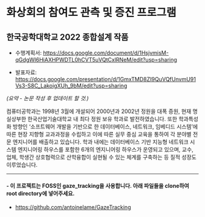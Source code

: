 # 화상회의 참여도 관측 및 증진 프로그램
## 한국공학대학교 2022 종합설계 작품
- 수행계획서: https://docs.google.com/document/d/1HsjvmisM-qGdgWI6HiAXHPWDTL0hCVT5uVQtCxlRNeM/edit?usp=sharing

- 발표자료: https://docs.google.com/presentation/d/1GmxTMD8ZI9QuVQfUnvmU91Vs3-S8C_LakoigXUh_9bM/edit?usp=sharing

*(요약 - 논문 작성 후 업데이트 할 것.)*

컴퓨터공학과는 1998년 3월에 개설되어 2000년과 2002년 정원을 대폭 증원, 현재 명실상부한 한국산업기술대학교 내 최다 정원 보유 학과로 발전하였습니다. 또한 학과특성화 방향인 ‘소프트웨어 개발을 기반으로 한 데이터베이스, 네트워크, 임베디드 시스템’에 따른 현장 지향형 교과과정을 수립하고 이에 따른 실무 중심 교육을 통하여 각 분야별 전문 엔지니어를 배출하고 있습니다.
학과 내에는 데이터베이스 기반 지능형 네트워크 시스템 엔지니어링 하우스를 포함한 6개의 엔지니어링 하우스가 운영되고 있으며, 교수, 업체, 학생간 상호협력으로 산학융합이 실현될 수 있는 체계를 구축하는 등 질적 성장도 이루었습니다. 

---

#### - 이 프로젝트는 FOSS인 gaze_tracking을 사용합니다. 아래 파일들을 clone하여 root directory에 넣어주세요.
- https://github.com/antoinelame/GazeTracking

